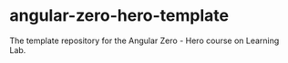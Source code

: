 # angular-zero-hero-template
The template repository for the Angular Zero - Hero course on Learning Lab.
